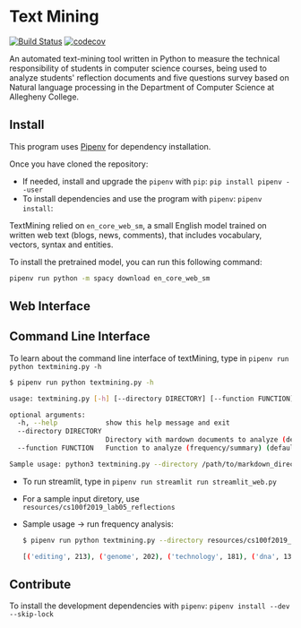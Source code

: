 # Text Mining
[![Build Status](https://travis-ci.com/Allegheny-Mozilla-Fellows/textMining.svg?branch=master)](https://travis-ci.com/Allegheny-Mozilla-Fellows/textMining)
[![codecov](https://codecov.io/gh/Allegheny-Mozilla-Fellows/textMining/branch/master/graph/badge.svg)](https://codecov.io/gh/Allegheny-Mozilla-Fellows/textMining)

An automated text-mining tool written in Python to measure the technical
responsibility of students in computer science courses, being used to analyze
students' reflection documents and five questions survey based on Natural language
processing in the Department of Computer Science at Allegheny College.


## Install

This program uses [Pipenv](https://github.com/pypa/pipenv) for dependency installation.

Once you have cloned the repository:

- If needed, install and upgrade the `pipenv` with `pip`: `pip install pipenv --user`
- To install dependencies and use the program with `pipenv`: `pipenv install`:

TextMining relied on `en_core_web_sm`, a small English model trained on
written web text (blogs, news, comments), that includes vocabulary, vectors,
syntax and entities.

To install the pretrained model, you can run this following command:

```bash
pipenv run python -m spacy download en_core_web_sm
```

## Web Interface



## Command Line Interface

To learn about the command line interface of textMining, type in
  `pipenv run python textmining.py -h`

  ```bash
  $ pipenv run python textmining.py -h

  usage: textmining.py [-h] [--directory DIRECTORY] [--function FUNCTION]

  optional arguments:
    -h, --help            show this help message and exit
    --directory DIRECTORY
                          Directory with mardown documents to analyze (default: None)
    --function FUNCTION   Function to analyze (frequency/summary) (default: None)

  Sample usage: python3 textmining.py --directory /path/to/markdown_directory --function frequency
  ```



- To run streamlit, type in
  `pipenv run streamlit run streamlit_web.py`

- For a sample input diretory, use `resources/cs100f2019_lab05_reflections`

- Sample usage -> run frequency analysis:

  ```bash
  $ pipenv run python textmining.py --directory resources/cs100f2019_lab05_reflections --function frequency

  [('editing', 213), ('genome', 202), ('technology', 181), ('dna', 135), ('string', 107), ('random', 96), ('harm', 93), ('use', 89), ('code', 86), ('program', 81), ('lab', 76), ('assignment', 74), ('complete', 66), ('cause', 64), ('practice', 63), ('experience', 62), ('learn', 59), ('task', 59), ('letter', 58), ('challenge', 52), ('method', 51), ('make', 51), ('want', 50), ('value', 49), ('like', 48), ('run', 47), ('team', 47), ('character', 46), ('technical', 44), ('people', 44), ('position', 44), ('great', 43), ('change', 42), ('user', 40), ('face', 39), ('add', 38), ('replace', 38), ('think', 37), ('way', 37), ('java', 37), ('new', 37), ('class', 36), ('gene', 35), ('command', 35), ('display', 34), ('solution', 34), ('avoid', 33), ('overcome', 32), ('output', 31), ('work', 31)]

  ```

## Contribute

To install the development dependencies with `pipenv`: `pipenv install --dev --skip-lock`
